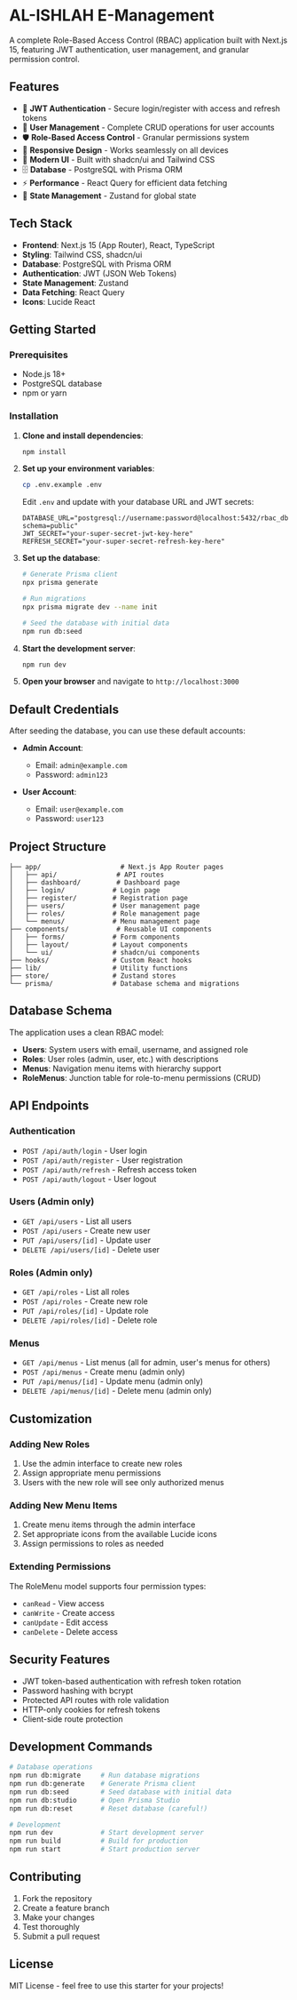 # AL-ISHLAH E-Management

A complete Role-Based Access Control (RBAC) application built with Next.js 15, featuring JWT authentication, user management, and granular permission control.

## Features

- 🔐 **JWT Authentication** - Secure login/register with access and refresh tokens
- 👥 **User Management** - Complete CRUD operations for user accounts
- 🛡️ **Role-Based Access Control** - Granular permissions system
- 📱 **Responsive Design** - Works seamlessly on all devices
- 🎨 **Modern UI** - Built with shadcn/ui and Tailwind CSS
- 🗄️ **Database** - PostgreSQL with Prisma ORM
- ⚡ **Performance** - React Query for efficient data fetching
- 🔄 **State Management** - Zustand for global state

## Tech Stack

- **Frontend**: Next.js 15 (App Router), React, TypeScript
- **Styling**: Tailwind CSS, shadcn/ui
- **Database**: PostgreSQL with Prisma ORM
- **Authentication**: JWT (JSON Web Tokens)
- **State Management**: Zustand
- **Data Fetching**: React Query
- **Icons**: Lucide React

## Getting Started

### Prerequisites

- Node.js 18+ 
- PostgreSQL database
- npm or yarn

### Installation

1. **Clone and install dependencies**:
   ```bash
   npm install
   ```

2. **Set up your environment variables**:
   ```bash
   cp .env.example .env
   ```
   
   Edit `.env` and update with your database URL and JWT secrets:
   ```env
   DATABASE_URL="postgresql://username:password@localhost:5432/rbac_db?schema=public"
   JWT_SECRET="your-super-secret-jwt-key-here"
   REFRESH_SECRET="your-super-secret-refresh-key-here"
   ```

3. **Set up the database**:
   ```bash
   # Generate Prisma client
   npx prisma generate
   
   # Run migrations
   npx prisma migrate dev --name init
   
   # Seed the database with initial data
   npm run db:seed
   ```

4. **Start the development server**:
   ```bash
   npm run dev
   ```

5. **Open your browser** and navigate to `http://localhost:3000`

## Default Credentials

After seeding the database, you can use these default accounts:

- **Admin Account**: 
  - Email: `admin@example.com`
  - Password: `admin123`

- **User Account**:
  - Email: `user@example.com` 
  - Password: `user123`

## Project Structure

```
├── app/                    # Next.js App Router pages
│   ├── api/               # API routes
│   ├── dashboard/         # Dashboard page
│   ├── login/            # Login page
│   ├── register/         # Registration page
│   ├── users/            # User management page
│   ├── roles/            # Role management page
│   └── menus/            # Menu management page
├── components/            # Reusable UI components
│   ├── forms/            # Form components
│   ├── layout/           # Layout components
│   └── ui/               # shadcn/ui components
├── hooks/                # Custom React hooks
├── lib/                  # Utility functions
├── store/                # Zustand stores
└── prisma/               # Database schema and migrations
```

## Database Schema

The application uses a clean RBAC model:

- **Users**: System users with email, username, and assigned role
- **Roles**: User roles (admin, user, etc.) with descriptions
- **Menus**: Navigation menu items with hierarchy support
- **RoleMenus**: Junction table for role-to-menu permissions (CRUD)

## API Endpoints

### Authentication
- `POST /api/auth/login` - User login
- `POST /api/auth/register` - User registration  
- `POST /api/auth/refresh` - Refresh access token
- `POST /api/auth/logout` - User logout

### Users (Admin only)
- `GET /api/users` - List all users
- `POST /api/users` - Create new user
- `PUT /api/users/[id]` - Update user
- `DELETE /api/users/[id]` - Delete user

### Roles (Admin only)  
- `GET /api/roles` - List all roles
- `POST /api/roles` - Create new role
- `PUT /api/roles/[id]` - Update role
- `DELETE /api/roles/[id]` - Delete role

### Menus
- `GET /api/menus` - List menus (all for admin, user's menus for others)
- `POST /api/menus` - Create menu (admin only)
- `PUT /api/menus/[id]` - Update menu (admin only)
- `DELETE /api/menus/[id]` - Delete menu (admin only)

## Customization

### Adding New Roles
1. Use the admin interface to create new roles
2. Assign appropriate menu permissions
3. Users with the new role will see only authorized menus

### Adding New Menu Items
1. Create menu items through the admin interface
2. Set appropriate icons from the available Lucide icons
3. Assign permissions to roles as needed

### Extending Permissions
The RoleMenu model supports four permission types:
- `canRead` - View access
- `canWrite` - Create access  
- `canUpdate` - Edit access
- `canDelete` - Delete access

## Security Features

- JWT token-based authentication with refresh token rotation
- Password hashing with bcrypt
- Protected API routes with role validation
- HTTP-only cookies for refresh tokens
- Client-side route protection

## Development Commands

```bash
# Database operations
npm run db:migrate     # Run database migrations
npm run db:generate    # Generate Prisma client
npm run db:seed        # Seed database with initial data
npm run db:studio      # Open Prisma Studio
npm run db:reset       # Reset database (careful!)

# Development
npm run dev            # Start development server
npm run build          # Build for production
npm run start          # Start production server
```

## Contributing

1. Fork the repository
2. Create a feature branch
3. Make your changes
4. Test thoroughly
5. Submit a pull request

## License

MIT License - feel free to use this starter for your projects!